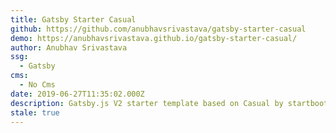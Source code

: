 ```yaml
---
title: Gatsby Starter Casual
github: https://github.com/anubhavsrivastava/gatsby-starter-casual
demo: https://anubhavsrivastava.github.io/gatsby-starter-casual/
author: Anubhav Srivastava
ssg:
  - Gatsby
cms:
  - No Cms
date: 2019-06-27T11:35:02.000Z
description: Gatsby.js V2 starter template based on Casual by startbootstrap
stale: true
---
```

